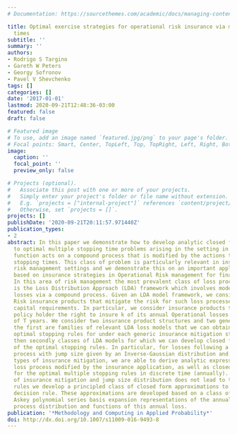 ```yaml
---
# Documentation: https://sourcethemes.com/academic/docs/managing-content/

title: Optimal exercise strategies for operational risk insurance via multiple stopping
  times
subtitle: ''
summary: ''
authors:
- Rodrigo S Targino
- Gareth W Peters
- Georgy Sofronov
- Pavel V Shevchenko
tags: []
categories: []
date: '2017-01-01'
lastmod: 2020-09-21T12:48:36-03:00
featured: false
draft: false

# Featured image
# To use, add an image named `featured.jpg/png` to your page's folder.
# Focal points: Smart, Center, TopLeft, Top, TopRight, Left, Right, BottomLeft, Bottom, BottomRight.
image:
  caption: ''
  focal_point: ''
  preview_only: false

# Projects (optional).
#   Associate this post with one or more of your projects.
#   Simply enter your project's folder or file name without extension.
#   E.g. `projects = ["internal-project"]` references `content/project/deep-learning/index.md`.
#   Otherwise, set `projects = []`.
projects: []
publishDate: '2020-09-21T20:11:57.971440Z'
publication_types:
- 2
abstract: In this paper we demonstrate how to develop analytic closed form solutions
  to optimal multiple stopping time problems arising in the setting in which the value
  function acts on a compound process that is modified by the actions taken at the
  stopping times. This class of problem is particularly relevant in insurance and
  risk management settings and we demonstrate this on an important application domain
  based on insurance strategies in Operational Risk management for financial institutions.
  In this area of risk management the most prevalent class of loss process models
  is the Loss Distribution Approach (LDA) framework which involves modelling annual
  losses via a compound process. Given an LDA model framework, we consider Operational
  Risk insurance products that mitigate the risk for such loss processes and may reduce
  capital requirements. In particular, we consider insurance products that grant the
  policy holder the right to insure k of its annual Operational losses in a horizon
  of T years. We consider two insurance product structures and two general model settings,
  the first are families of relevant LDA loss models that we can obtain closed form
  optimal stopping rules for under each generic insurance mitigation structure and
  then secondly classes of LDA models for which we can develop closed form approximations
  of the optimal stopping rules. In particular, for losses following a compound Poisson
  process with jump size given by an Inverse-Gaussian distribution and two generic
  types of insurance mitigation, we are able to derive analytic expressions for the
  loss process modified by the insurance application, as well as closed form solutions
  for the optimal multiple stopping rules in discrete time (annually). When the combination
  of insurance mitigation and jump size distribution does not lead to tractable stopping
  rules we develop a principled class of closed form approximations to the optimal
  decision rule. These approximations are developed based on a class of orthogonal
  Askey polynomial series basis expansion representations of the annual loss compound
  process distribution and functions of this annual loss.
publication: '*Methodology and Computing in Applied Probability*'
doi: http://dx.doi.org/10.1007/s11009-016-9493-8
---
```

